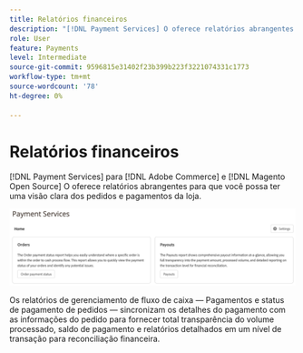 ```yaml
---
title: Relatórios financeiros
description: "[!DNL Payment Services] O oferece relatórios abrangentes para que você possa ter uma visão clara dos pedidos e pagamentos da loja."
role: User
feature: Payments
level: Intermediate
source-git-commit: 9596815e31402f23b399b223f3221074331c1773
workflow-type: tm+mt
source-wordcount: '78'
ht-degree: 0%

---
```


# Relatórios financeiros

[!DNL Payment Services] para [!DNL Adobe Commerce] e [!DNL Magento Open Source] O oferece relatórios abrangentes para que você possa ter uma visão clara dos pedidos e pagamentos da loja.

![Exibição de relatórios financeiros](assets/reports-view.png)

Os relatórios de gerenciamento de fluxo de caixa — Pagamentos e status de pagamento de pedidos — sincronizam os detalhes do pagamento com as informações do pedido para fornecer total transparência do volume processado, saldo de pagamento e relatórios detalhados em um nível de transação para reconciliação financeira.
